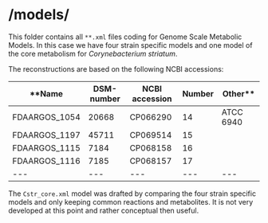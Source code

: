# /models/

This folder contains all `**.xml` files coding for Genome Scale Metabolic Models. In this case we have four strain specific models and one model of the core metabolism for *Corynebacterium striatum*. 

The reconstructions are based on the following NCBI accessions:

**Name | DSM-number | NCBI accession | Number | Other**
--- | --- | --- | --- | ---
FDAARGOS\_1054 | 20668 | CP066290 | 14 | ATCC 6940
FDAARGOS\_1197 | 45711 | CP069514 | 15 | 
FDAARGOS\_1115 | 7184 | CP068158 | 16 | 
FDAARGOS\_1116 | 7185 | CP068157 | 17 | 
--- | --- | --- | --- | ---

The `Cstr_core.xml` model was drafted by comparing the four strain specific models and only keeping common reactions and metabolites. It is not very developed at this point and rather conceptual then useful.
